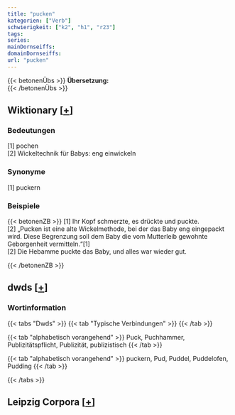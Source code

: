 ```yaml
---
title: "pucken"
kategorien: ["Verb"]
schwierigkeit: ["k2", "h1", "r23"]
tags:
series:
mainDornseiffs:
domainDornseiffs:
url: "pucken"
---
```


{{< betonenÜbs >}}
**Übersetzung:**  
{{< /betonenÜbs >}}

## Wiktionary [[+](https://de.wiktionary.org/wiki/pucken)]

### Bedeutungen
[1] pochen  
[2] Wickeltechnik für Babys: eng einwickeln  

### Synonyme
[1] puckern  

### Beispiele
{{< betonenZB >}}
[1] Ihr Kopf schmerzte, es drückte und puckte.  
[2] „Pucken ist eine alte Wickelmethode, bei der das Baby eng eingepackt wird. Diese Begrenzung soll dem Baby die vom Mutterleib gewohnte Geborgenheit vermitteln.“[1]  
[2] Die Hebamme puckte das Baby, und alles war wieder gut.  

{{< /betonenZB >}}


## dwds [[+](https://www.dwds.de/wb/pucken)]

### Wortinformation
{{< tabs "Dwds" >}}
{{< tab "Typische Verbindungen" >}}
{{< /tab >}}

{{< tab "alphabetisch vorangehend" >}}
Puck, Puchhammer, Publizitätspflicht, Publizität, publizistisch
{{< /tab >}}

{{< tab "alphabetisch vorangehend" >}}
puckern, Pud, Puddel, Puddelofen, Pudding
{{< /tab >}}

{{< /tabs >}}

## Leipzig Corpora [[+](https://corpora.uni-leipzig.de/en/res?word=pucken&corpusId=deu_newscrawl-public_2018)]

